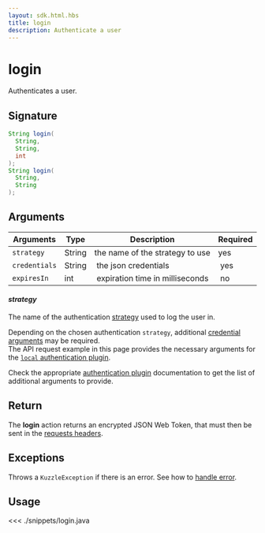 ```yaml
---
layout: sdk.html.hbs
title: login
description: Authenticate a user
---
```


# login

Authenticates a user.

## Signature

```java
String login(
  String,
  String,
  int
);
String login(
  String,
  String
);
```

## Arguments

| Arguments     | Type   | Description                      | Required |
| ------------- | ------ | -------------------------------- | -------- |
| `strategy`    | String | the name of the strategy to use  | yes      |
| `credentials` | String |  the json credentials            |  yes     |
| `expiresIn`   | int    |  expiration time in milliseconds |  no      |

#### **_strategy_**

The name of the authentication [strategy](/core/1/guide/kuzzle-depth/authentication/#authentication) used to log the user in.

Depending on the chosen authentication `strategy`, additional [credential arguments](/core/1/guide/kuzzle-depth/authentication/#authentication) may be required.  
The API request example in this page provides the necessary arguments for the [`local` authentication plugin](https://github.com/kuzzleio/kuzzle-plugin-auth-passport-local).

Check the appropriate [authentication plugin](/plugins/1/essentials/strategies/) documentation to get the list of additional arguments to provide.

## Return

The **login** action returns an encrypted JSON Web Token, that must then be sent in the [requests headers](/api/1/essentials/query-syntax/).

## Exceptions

Throws a `KuzzleException` if there is an error. See how to [handle error](/sdk/java/1/error-handling).

## Usage

<<< ./snippets/login.java
